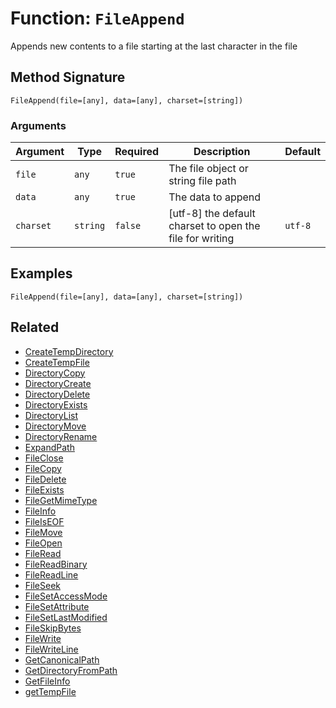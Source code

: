 [comment]: # (Note: This documentation is generated dynamically in the build process.  To modify the contents, change the javadoc on the _invoke method of the BIF class)

# Function: `FileAppend`

Appends new contents to a file starting at the last character in the file

## Method Signature
```
FileAppend(file=[any], data=[any], charset=[string])
```
### Arguments

| Argument | Type | Required | Description | Default |
|----------|------|----------|-------------|---------|
| `file` | `any` | `true` | The file object or string file path |  |
| `data` | `any` | `true` | The data to append |  |
| `charset` | `string` | `false` | [utf-8] the default charset to open the file for writing | `utf-8` |

## Examples

```
FileAppend(file=[any], data=[any], charset=[string])
```

## Related
  * [CreateTempDirectory](CreateTempDirectory.md)
  * [CreateTempFile](CreateTempFile.md)
  * [DirectoryCopy](DirectoryCopy.md)
  * [DirectoryCreate](DirectoryCreate.md)
  * [DirectoryDelete](DirectoryDelete.md)
  * [DirectoryExists](DirectoryExists.md)
  * [DirectoryList](DirectoryList.md)
  * [DirectoryMove](DirectoryMove.md)
  * [DirectoryRename](DirectoryRename.md)
  * [ExpandPath](ExpandPath.md)
  * [FileClose](FileClose.md)
  * [FileCopy](FileCopy.md)
  * [FileDelete](FileDelete.md)
  * [FileExists](FileExists.md)
  * [FileGetMimeType](FileGetMimeType.md)
  * [FileInfo](FileInfo.md)
  * [FileIsEOF](FileIsEOF.md)
  * [FileMove](FileMove.md)
  * [FileOpen](FileOpen.md)
  * [FileRead](FileRead.md)
  * [FileReadBinary](FileReadBinary.md)
  * [FileReadLine](FileReadLine.md)
  * [FileSeek](FileSeek.md)
  * [FileSetAccessMode](FileSetAccessMode.md)
  * [FileSetAttribute](FileSetAttribute.md)
  * [FileSetLastModified](FileSetLastModified.md)
  * [FileSkipBytes](FileSkipBytes.md)
  * [FileWrite](FileWrite.md)
  * [FileWriteLine](FileWriteLine.md)
  * [GetCanonicalPath](GetCanonicalPath.md)
  * [GetDirectoryFromPath](GetDirectoryFromPath.md)
  * [GetFileInfo](GetFileInfo.md)
  * [getTempFile](getTempFile.md)
